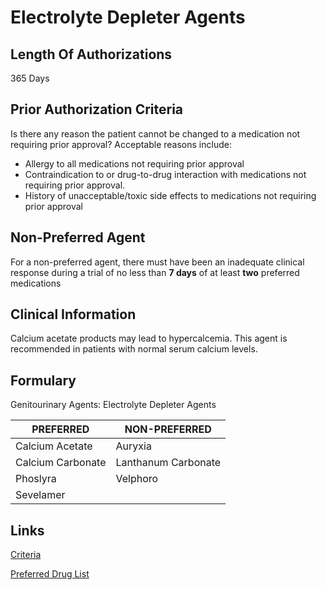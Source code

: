 # Electrolyte Depleter Agents

## Length Of Authorizations

365 Days

## Prior Authorization Criteria

Is there any reason the patient cannot be changed to a medication not requiring prior approval? Acceptable reasons include:

-   Allergy to all medications not requiring prior approval
-   Contraindication to or drug-to-drug interaction with medications not requiring prior approval.
-   History of unacceptable/toxic side effects to medications not requiring prior approval

## Non-Preferred Agent

For a non-preferred agent, there must have been an inadequate clinical response during a trial of no less than **7 days** of at least **two** preferred medications

## Clinical Information

Calcium acetate products may lead to hypercalcemia. This agent is recommended in patients with normal serum calcium levels.

## Formulary

Genitourinary Agents: Electrolyte Depleter Agents

| PREFERRED          | NON-PREFERRED       |
|--------------------|---------------------|
| Calcium Acetate    | Auryxia             |
| Calcium Carbonate  | Lanthanum Carbonate |
| Phoslyra           | Velphoro            |
| Sevelamer          |                     |

## Links

[Criteria]()

[Preferred Drug List]()
